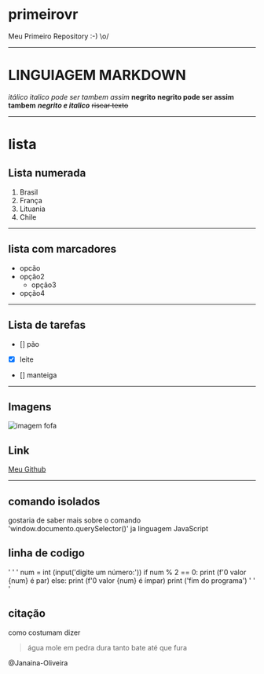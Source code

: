 # primeirovr
 Meu Primeiro Repository :-)
\o/
***
# LINGUIAGEM MARKDOWN
_itálico_
*italico pode ser tambem assim*
__negrito__
**negrito pode ser assim tambem**
_**negrito e italico**_
~~riscar texto~~
***
# lista
## Lista numerada
1. Brasil 
2. França 
8. Lituania
0. Chile
***
## lista com marcadores
 * opcão 
 * opção2
    * opção3
 * opção4
***
## Lista de tarefas 

- [] pão
- [x] leite 
- [] manteiga
 ***
## Imagens
 ![imagem fofa](https://c.tenor.com/Rymj4MuTQIEAAAAj/peach-cat.gif)
 ## Link
 [Meu Github](https://github.com/Janaina-Oliveira)
***
## comando isolados 
gostaria de saber mais sobre o comando 'window.documento.querySelector()' ja linguagem JavaScript
## linha de codigo

' ' '
num = int (input('digite um número:'))
if num % 2 == 0:
    print (f'0 valor {num} é par)
else:
    print (f'0 valor {num} é ímpar)
print ('fim do programa')
' ' '
## citação
como costumam dizer 
>água mole em pedra dura 
>tanto bate até que fura 

@Janaina-Oliveira